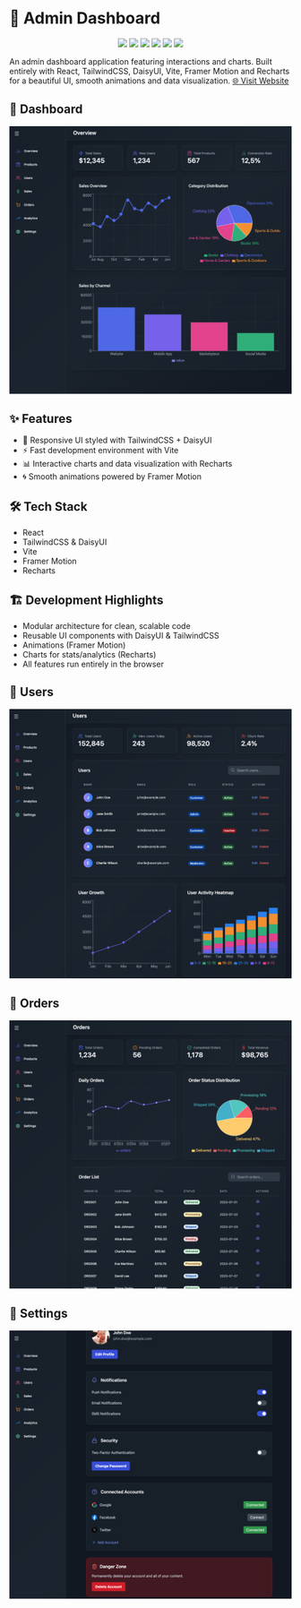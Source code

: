 # 💬 Admin Dashboard 


<p align="center"> <img src="https://img.shields.io/badge/React-blue" /> <img src="https://img.shields.io/badge/TailwindCSS-38B2AC" /> <img src="https://img.shields.io/badge/DaisyUI-ff69b4" /> <img src="https://img.shields.io/badge/Vite-yellow" /> <img src="https://img.shields.io/badge/Framer--Motion-0055FF" /> <img src="https://img.shields.io/badge/Recharts-FF7300" /> </p>

An admin dashboard application featuring interactions and charts. Built entirely with React, TailwindCSS, DaisyUI, Vite, Framer Motion and Recharts for a beautiful UI, smooth animations and data visualization.
[🌐 Visit Website](https://admin-dashboard-one-alpha-71.vercel.app/)


## 📸 Dashboard

<p align="center">
  <img src="dashboard-4.png" alt="Dashboard Page" />
</p>


## ✨ Features

- 🎨 Responsive UI styled with TailwindCSS + DaisyUI
- ⚡ Fast development environment with Vite
- 📊 Interactive charts and data visualization with Recharts
- 🌀 Smooth animations powered by Framer Motion

## 🛠️ Tech Stack

- React  
- TailwindCSS & DaisyUI  
- Vite  
- Framer Motion  
- Recharts 

## 🏗️ Development Highlights

- Modular architecture for clean, scalable code
- Reusable UI components with DaisyUI & TailwindCSS
- Animations (Framer Motion)
- Charts for stats/analytics (Recharts)
- All features run entirely in the browser

## 📸 Users

<p align="center">
  <img src="dashboard-3.png" alt="Chat Page" />
</p>

## 📸 Orders

<p align="center">
  <img src="dashboard-2.png" alt="Login Page" />
</p>

## 📸 Settings

<p align="center">
  <img src="dashboard-1.png" alt="Login Page" />
</p>
